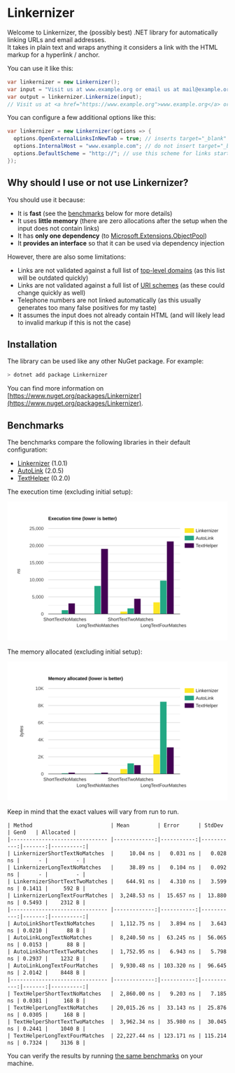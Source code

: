 # Linkernizer

Welcome to Linkernizer, the (possibly best) .NET library for automatically linking URLs and email addresses.  
It takes in plain text and wraps anything it considers a link with the HTML markup for a hyperlink / anchor.

You can use it like this:
```c#
var linkernizer = new Linkernizer();
var input = "Visit us at www.example.org or email us at mail@example.org!";
var output = linkernizer.Linkernize(input);
// Visit us at <a href="https://www.example.org">www.example.org</a> or email us at <a href="mailto:mail@example.org">mail@example.org</a>!
```

You can configure a few additional options like this:
```c#
var linkernizer = new Linkernizer(options => {
  options.OpenExternalLinksInNewTab = true; // inserts target="_blank"
  options.InternalHost = "www.example.com"; // do not insert target="_blank" on these links
  options.DefaultScheme = "http://"; // use this scheme for links starting with www.
});
```

## Why should I use or not use Linkernizer?

You should use it because:
- It is **fast** (see the [benchmarks](#benchmarks) below for more details)
- It uses **little memory** (there are zero allocations after the setup when the input does not contain links)
- It has **only one dependency** (to [Microsoft.Extensions.ObjectPool](https://www.nuget.org/packages/microsoft.extensions.objectpool/))
- It **provides an interface** so that it can be used via dependency injection

However, there are also some limitations:
- Links are not validated against a full list of [top-level domains](https://en.wikipedia.org/wiki/List_of_Internet_top-level_domains) (as this list will be outdated quickly)
- Links are not validated against a full list of [URI schemes](https://en.wikipedia.org/wiki/List_of_URI_schemes) (as these could change quickly as well)
- Telephone numbers are not linked automatically (as this usually generates too many false positives for my taste)
- It assumes the input does not already contain HTML (and will likely lead to invalid markup if this is not the case)

## Installation

The library can be used like any other NuGet package. For example:
```PowerShell
> dotnet add package Linkernizer
```

You can find more information on [https://www.nuget.org/packages/Linkernizer](https://www.nuget.org/packages/Linkernizer).

## Benchmarks

The benchmarks compare the following libraries in their default configuration:
- [Linkernizer](https://github.com/sebastianlay/Linkernizer) (1.0.1)
- [AutoLink](https://github.com/mganss/AutoLink) (2.0.5)
- [TextHelper](https://github.com/tylermercier/TextHelper) (0.2.0)

The execution time (excluding initial setup):

![Execution time](https://raw.githubusercontent.com/sebastianlay/Linkernizer/refs/heads/main/images/execution-time.svg)

The memory allocated (excluding initial setup):

![Memory allocated](https://raw.githubusercontent.com/sebastianlay/Linkernizer/refs/heads/main/images/memory-allocated.svg)

Keep in mind that the exact values will vary from run to run.
```
| Method                         | Mean         | Error      | StdDev     | Gen0   | Allocated |
|------------------------------- |-------------:|-----------:|-----------:|-------:|----------:|
| LinkernizerShortTextNoMatches  |     10.04 ns |   0.031 ns |   0.028 ns |      - |         - |
| LinkernizerLongTextNoMatches   |     38.89 ns |   0.104 ns |   0.092 ns |      - |         - |
| LinkernizerShortTextTwoMatches |    644.91 ns |   4.310 ns |   3.599 ns | 0.1411 |     592 B |
| LinkernizerLongTextFourMatches |  3,248.53 ns |  15.657 ns |  13.880 ns | 0.5493 |    2312 B |
|------------------------------- |-------------:|-----------:|-----------:|-------:|----------:|
| AutoLinkShortTextNoMatches     |  1,112.75 ns |   3.894 ns |   3.643 ns | 0.0210 |      88 B |
| AutoLinkLongTextNoMatches      |  8,240.50 ns |  63.245 ns |  56.065 ns | 0.0153 |      88 B |
| AutoLinkShortTextTwoMatches    |  1,752.95 ns |   6.943 ns |   5.798 ns | 0.2937 |    1232 B |
| AutoLinkLongTextFourMatches    |  9,930.48 ns | 103.320 ns |  96.645 ns | 2.0142 |    8448 B |
|------------------------------- |-------------:|-----------:|-----------:|-------:|----------:|
| TextHelperShortTextNoMatches   |  2,860.00 ns |   9.203 ns |   7.185 ns | 0.0381 |     168 B |
| TextHelperLongTextNoMatches    | 20,015.26 ns |  33.143 ns |  25.876 ns | 0.0305 |     168 B |
| TextHelperShortTextTwoMatches  |  3,962.34 ns |  35.980 ns |  30.045 ns | 0.2441 |    1040 B |
| TextHelperLongTextFourMatches  | 22,227.44 ns | 123.171 ns | 115.214 ns | 0.7324 |    3136 B |
```
You can verify the results by running [the same benchmarks](https://github.com/sebastianlay/Linkernizer/blob/main/Linkernizer.Benchmarks/Program.cs) on your machine.
